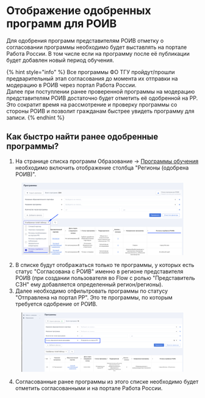 # Отображение одобренных программ для РОИВ

Для одобрения программ представителям РОИВ  отметку о согласовании программы  необходимо будет выставлять на портале Работа России. В том числе если на программу после её публикации будет добавлен новый период обучения.&#x20;

{% hint style="info" %}
Все программы ФО ТГУ пройдут/прошли предварительный этап согласования до момента их отправки на модерацию в РОИВ через портал Работа России.\
Далее при поступлении ранее проверенной программы на модерацию представителям РОИВ  достаточно будет отметить её одобренной на РР. \
Это сократит время на рассмотрение  и проверку программы со стороны РОИВ и позволит гражданам быстрее увидеть программу для записи.
{% endhint %}

## Как быстро найти ранее одобренные программы?

1. На странице списка программ Образование -> [Программы обучения](https://2024.flow.tgu-dpo.ru/EducationPrograms/EducationProgramList) необходимо включить отображение столбца "Регионы (одобрена РОИВ)".

<figure><img src="../.gitbook/assets/image (21).png" alt=""><figcaption></figcaption></figure>

2. В списке будут отображаться только те программы, у которых есть статус "Согласована с РОИВ" именно в регионе представителя РОИВ (при создании пользователя во Flow с ролью "Представитель СЗН" ему добавляется определенный регион/регионы).
3. Далее необходимо отфильтровать программы по статусу "Отправлена на портал РР". Это те программы, по которым требуется одобрение от РОИВ.

<figure><img src="../.gitbook/assets/image (22).png" alt=""><figcaption></figcaption></figure>

4. Согласованные ранее программы из этого списке  необходимо будет  отметить  согласованными  и на портале Работа России.
